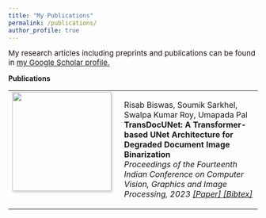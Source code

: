 ```yaml
---
title: "My Publications"
permalink: /publications/
author_profile: true
---
```


<span style="font-size: 15px; color: #1B1212;">My research articles including preprints and publications can be found in <a href="https://scholar.google.com/citations?user=xC3keU4AAAAJ&hl=en"> my Google Scholar profile.</a> <br>

<strong>Publications</strong> <br>

<table>
<tbody>
<tr> 
  <td style="width:200px; height:200px; vertical-align: top;"> 
    <img style="float: left; margin-right: 10px; box-shadow: 2px 2px 5px rgba(0,0,0,0.2);" src="https://risabbiswas.github.io/images/ICVGIP.png" width="200px" height="200px"> 
  </td>
  <td style="height=200px; vertical-align: top;"> 
    <p>
      Risab Biswas, Soumik Sarkhel, Swalpa Kumar Roy, Umapada Pal <br> 
      <strong>TransDocUNet: A Transformer-based UNet Architecture for Degraded Document Image Binarization</strong> <br>
      <i> Proceedings of the Fourteenth Indian Conference on Computer Vision, Graphics and Image Processing, 2023 
      <a href="https://arxiv.org/pdf/2109.11048.pdf"> [Paper] </a> 
      <a href=" https://github.com/LAR/lincolnbeet_dataset"> [Bibtex] </a>  
      </i>  
    </p> 
  </td>
</tr>
</tbody>
</table>